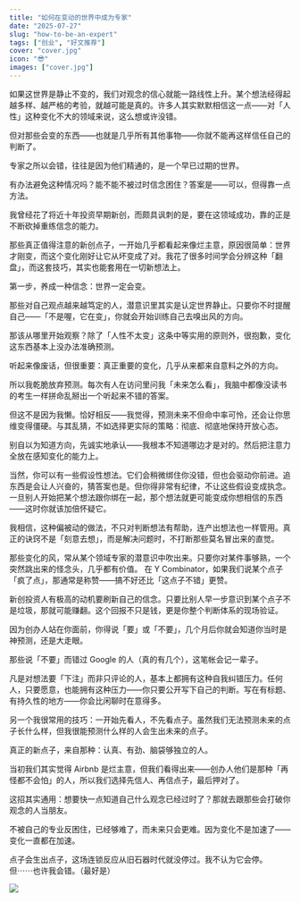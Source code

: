 ```yaml
---
title: "如何在变动的世界中成为专家"
date: "2025-07-27"
slug: "how-to-be-an-expert"
tags: ["创业", "好文推荐"]
cover: "cover.jpg"
icon: "😎"
images: ["cover.jpg"]
---
```

如果这世界是静止不变的，我们对观念的信心就能一路线性上升。某个想法经得起越多样、越严格的考验，就越可能是真的。许多人其实默默相信这一点——对「人性」这种变化不大的领域来说，这么想或许没错。



但对那些会变的东西——也就是几乎所有其他事物——你就不能再这样信任自己的判断了。



专家之所以会错，往往是因为他们精通的，是一个早已过期的世界。



有办法避免这种情况吗？能不能不被过时信念困住？答案是——可以，但得靠一点方法。



我曾经花了将近十年投资早期新创，而颇具讽刺的是，要在这领域成功，靠的正是不断砍掉重练信念的能力。



那些真正值得注意的新创点子，一开始几乎都看起来像烂主意，原因很简单：世界才刚变，而这个变化刚好让它从坏变成了对。我花了很多时间学会分辨这种「翻盘」，而这套技巧，其实也能套用在一切新想法上。



第一步，养成一种信念：世界一定会变。



那些对自己观点越来越笃定的人，潜意识里其实是认定世界静止。只要你不时提醒自己——「不是喔，它在变」，你就会开始训练自己去嗅出风的方向。



那该从哪里开始观察？除了「人性不太变」这条中等实用的原则外，很抱歉，变化这东西基本上没办法准确预测。



听起来像废话，但很重要：真正重要的变化，几乎从来都来自意料之外的方向。



所以我乾脆放弃预测。每次有人在访问里问我「未来怎么看」，我脑中都像没读书的考生一样拼命乱掰出一个听起来不错的答案。



但这不是因为我懒。恰好相反——我觉得，预测未来不但命中率可怜，还会让你思维变得僵硬。与其乱猜，不如选择更实际的策略：彻底、彻底地保持开放心态。



别自以为知道方向，先诚实地承认——我根本不知道哪边才是对的。然后把注意力全放在感知变化的能力上。



当然，你可以有一些假设性想法。它们会稍微绑住你没错，但也会驱动你前进。追东西是会让人兴奋的，猜答案也是。但你得非常有纪律，不让这些假设变成执念。
一旦别人开始把某个想法跟你绑在一起，那个想法就更可能变成你想相信的东西——这时你就该加倍怀疑它。



我相信，这种偏被动的做法，不只对判断想法有帮助，连产出想法也一样管用。真正的诀窍不是「刻意去想」，而是解决问题时，不打断那些莫名冒出来的直觉。



那些变化的风，常从某个领域专家的潜意识中吹出来。只要你对某件事够熟，一个突然跳出来的怪念头，几乎都有价值。
在 Y Combinator，如果我们说某个点子「疯了点」，那通常是称赞——搞不好还比「这点子不错」更赞。



新创投资人有极高的动机要刷新自己的信念。只要比别人早一步意识到某个点子不是垃圾，那就可能赚翻。这个回报不只是钱，更是你整个判断体系的现场验证。



因为创办人站在你面前，你得说「要」或「不要」，几个月后你就会知道你当时是神预测，还是大走眼。



那些说「不要」而错过 Google 的人（真的有几个），这笔帐会记一辈子。



凡是对想法要「下注」而非只评论的人，基本上都拥有这种自我纠错压力。任何人，只要愿意，也能拥有这种压力——你只要公开写下自己的判断。写在有标题、有持久性的地方——你会比闲聊时在意得多。



另一个我很常用的技巧：一开始先看人，不先看点子。虽然我们无法预测未来的点子长什么样，但我很能预测什么样的人会生出未来的点子。



真正的新点子，来自那种：认真、有劲、脑袋够独立的人。



当初我们其实觉得 Airbnb 是烂主意，但我们看得出来——创办人他们是那种「再怪都不会怕」的人，所以我们选择先信人、再信点子，最后押对了。



这招其实通用：想要快一点知道自己什么观念已经过时了？那就去跟那些会打破你观念的人当朋友。



不被自己的专业反困住，已经够难了，而未来只会更难。因为变化不是加速了——变化一直都在加速。



点子会生出点子，这场连锁反应从旧石器时代就没停过。我不认为它会停。
但⋯⋯也许我会错。（最好是）




![](https://prod-files-secure.s3.us-west-2.amazonaws.com/112d0858-5090-4d34-a606-b75eb8d65fd2/46476355-9cf3-4e99-9b7a-3531bc426380/1000202064.png?X-Amz-Algorithm=AWS4-HMAC-SHA256&X-Amz-Content-Sha256=UNSIGNED-PAYLOAD&X-Amz-Credential=ASIAZI2LB466YKBKCTUM%2F20250727%2Fus-west-2%2Fs3%2Faws4_request&X-Amz-Date=20250727T185620Z&X-Amz-Expires=3600&X-Amz-Security-Token=IQoJb3JpZ2luX2VjEE4aCXVzLXdlc3QtMiJGMEQCIH48HNM6n%2FSUrSDuaLbDpzMS9PSSXY6hqEW3uB4bUkGUAiBCV2E5REUuwMuAR9FKi91aCWzEjP%2BIDUZqNQVZGmWY6yr%2FAwh3EAAaDDYzNzQyMzE4MzgwNSIM4C%2Bc4DaHCkcg1vQ%2BKtwD3dwR72imESXEiZ0emMRmJHy351NjCxK5VjsuVtUuteSHUZ3vzZX8Uq6jXxCSXxzdr14Piywn79dQAKUtEl6L1Kx4oRhxfmJ9GPLwIJKnnjU%2BpPt9npYJHOJDbqc0hGPRcWGNJIb1%2FQQJGdGiAnuaMAVqq3KolCVEyjTDb7J29g%2FsX7bmMYA7PCpyn1qV921px%2FGmzp6UNPFAfi8ckZljXkvXe0UgtF%2B3I7a%2BgxhHhkc0dt2VGbN6RPJkony%2B7gfhCGM%2FOTo0H%2FqQXBwnTLeJ6ab3EbkYlxGSILF58JZuu%2Fo%2B6eoLMyNbeeSUzaKIi2LDnHv8kO9BQx12g3GIn%2BaZQ4eG9Gd6YhEcQDitdlk20oSFzxDZpjUJxAAl%2B0zKuLfbVtbwsaTLnhGHn3VyeQg7tJsytJR8dofTXy7UFAJxrExIYO6nk9All3O1SdRA%2FjZt2iiK38m7acklIg4soZ35oWJhm08pDMOqmZHfJ%2FnZzIldSH3w562zvLEnPsyveqmd98U5IxBbfRcCCNd6%2BVt%2BivE0PSG8PPm%2BtPC5snZqoRStQ3PzgFvFnKDI7xOXFQpqtXYTuAlA%2FNcSH3shVKsdPizA%2BCwGc8arvEQWMyKFVNPBwWHy0sqpyHXqtnAwxtiYxAY6pgFKc2tZWsPC1EJE1vuVHoU9N3VwxdsXYwkoDUvqwpM%2Fyw6CtKzq%2FLh9I0fNgnWX%2FmZQ2Z9xaDmbpyF3oIEZuuhlwIDuZ5z29VZZSlCEW8FVahNa91v4uOWPFqL5XYukZiuUHj%2Fy6LMr78sKl9rR7B7Vy0x6OizRQbyTEdxVB7GzU8B3EodjFGyCg6ZI5EAlSThVgFEUYLKeciJ71f%2BYqNUJfOd7RJJ9&X-Amz-Signature=a52740a4169099da8d9dac588a8093d7d7451809ffce6e7d1edf96d35229d4f8&X-Amz-SignedHeaders=host&x-amz-checksum-mode=ENABLED&x-id=GetObject)

